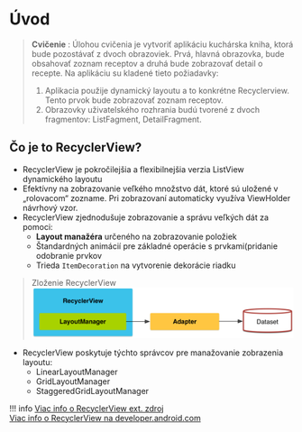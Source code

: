 # Úvod
> **Cvičenie** : Úlohou cvičenia je vytvoriť aplikáciu kuchárska kniha, ktorá bude pozostávať z dvoch obrazoviek. Prvá, hlavná obrazovka, bude obsahovať zoznam receptov a druhá bude zobrazovať detail o recepte. Na aplikáciu su kladené tieto požiadavky:
>
> 1. Aplikacia použije dynamický layoutu a to konkrétne Recyclerview.  Tento prvok bude zobrazovať zoznam receptov.
> 2. Obrazovky uživatelského rozhrania budú tvorené z dvoch fragmentov: ListFagment, DetailFragment. 

## Čo je to RecyclerView?
- RecyclerView je pokročilejšia a flexibilnejšia verzia ListView dynamického layoutu  
- Efektívny na zobrazovanie veľkého množstvo dát, ktoré sú uložené v „rolovacom“ zozname. Pri zobrazovaní automaticky využíva  ViewHolder návrhový vzor.
- RecyclerView zjednodušuje zobrazovanie a správu veľkých dát za pomoci:
	- **Layout manažéra** určeného na zobrazovanie položiek
	- Štandardných animácií pre základné operácie s prvkami(pridanie odobranie prvkov
	- Trieda `ItemDecoration` na vytvorenie dekorácie riadku

> Zloženie RecyclerView
	![](img/RecyclerView.png)

- RecyclerView poskytuje týchto správcov pre manažovanie zobrazenia layoutu:
	- LinearLayoutManager 
	- GridLayoutManager
	- StaggeredGridLayoutManager


!!! info
	[Viac info o RecyclerView ext. zdroj](https://www.grokkingandroid.com/first-glance-androids-recyclerview)<br/>
	[Viac info o RecyclerView na developer.android.com](https://developer.android.com/guide/topics/ui/layout/recyclerview)




